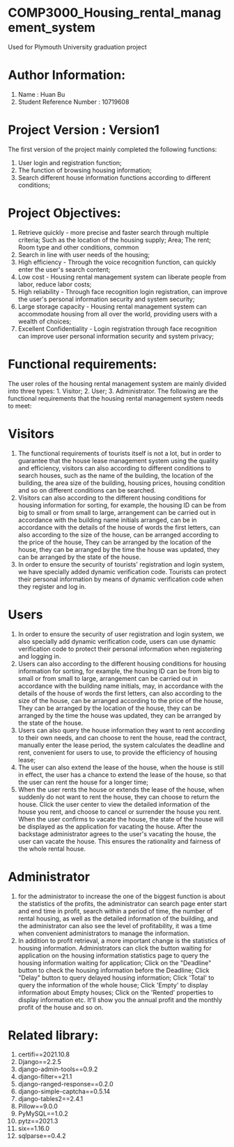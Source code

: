 # COMP3000_Housing_rental_management_system
  Used for Plymouth University graduation project  
# Author Information: 
1. Name : Huan Bu
2. Student Reference Number : 10719608
# Project Version : Version1
The first version of the project mainly completed the following functions:
1. User login and registration function;
2. The function of browsing housing information;
3. Search different house information functions according to different conditions;

# Project Objectives: 
1. Retrieve quickly - more precise and faster search through multiple criteria; Such as the location of the housing supply; Area; The rent; Room type and other conditions, common 
2. Search in line with user needs of the housing; 
3. High efficiency - Through the voice recognition function, can quickly enter the user's search content; 
4. Low cost - Housing rental management system can liberate people from labor, reduce labor costs; 
5. High reliability - Through face recognition login registration, can improve the user's personal information security and system security;
6. Large storage capacity - Housing rental management system can accommodate housing from all over the world, providing users with a wealth of choices; 
7. Excellent Confidentiality - Login registration through face recognition can improve user personal information security and system privacy;

# Functional requirements:
The user roles of the housing rental management system are mainly divided into three types: 1. Visitor; 2. User; 3. Administrator.
The following are the functional requirements that the housing rental management system needs to meet:
# Visitors
1. The functional requirements of tourists itself is not a lot, but in order to guarantee that the house lease management system using the quality and efficiency, visitors can also according to different conditions to search houses, such as the name of the building, the location of the building, the area size of the building, housing prices, housing condition and so on different conditions can be searched.
2. Visitors can also according to the different housing conditions for housing information for sorting, for example, the housing ID can be from big to small or from small to large, arrangement can be carried out in accordance with the building name initials arranged, can be in accordance with the details of the house of words the first letters, can also according to the size of the house, can be arranged according to the price of the house, They can be arranged by the location of the house, they can be arranged by the time the house was updated, they can be arranged by the state of the house.
3. In order to ensure the security of tourists' registration and login system, we have specially added dynamic verification code. Tourists can protect their personal information by means of dynamic verification code when they register and log in.
# Users
1. In order to ensure the security of user registration and login system, we also specially add dynamic verification code, users can use dynamic verification code to protect their personal information when registering and logging in.
2. Users can also according to the different housing conditions for housing information for sorting, for example, the housing ID can be from big to small or from small to large, arrangement can be carried out in accordance with the building name initials, may, in accordance with the details of the house of words the first letters, can also according to the size of the house, can be arranged according to the price of the house, They can be arranged by the location of the house, they can be arranged by the time the house was updated, they can be arranged by the state of the house.
3. Users can also query the house information they want to rent according to their own needs, and can choose to rent the house, read the contract, manually enter the lease period, the system calculates the deadline and rent, convenient for users to use, to provide the efficiency of housing lease;
4. The user can also extend the lease of the house, when the house is still in effect, the user has a chance to extend the lease of the house, so that the user can rent the house for a longer time;
5. When the user rents the house or extends the lease of the house, when suddenly do not want to rent the house, they can choose to return the house. Click the user center to view the detailed information of the house you rent, and choose to cancel or surrender the house you rent. When the user confirms to vacate the house, the state of the house will be displayed as the application for vacating the house. After the backstage administrator agrees to the user's vacating the house, the user can vacate the house. This ensures the rationality and fairness of the whole rental house.
# Administrator
1. for the administrator to increase the one of the biggest function is about the statistics of the profits, the administrator can search page enter start and end time in profit, search within a period of time, the number of rental housing, as well as the detailed information of the building, and the administrator can also see the level of profitability, it was a time when convenient administrators to manage the information.
2. In addition to profit retrieval, a more important change is the statistics of housing information. Administrators can click the button waiting for application on the housing information statistics page to query the housing information waiting for application; Click on the "Deadline" button to check the housing information before the Deadline; Click "Delay" button to query delayed housing information; Click 'Total' to query the information of the whole house; Click 'Empty' to display information about Empty houses; Click on the 'Rented' properties to display information etc. It'll show you the annual profit and the monthly profit of the house and so on.
# Related library:
1. certifi==2021.10.8
2. Django==2.2.5
3. django-admin-tools==0.9.2
4. django-filter==21.1
5. django-ranged-response==0.2.0
6. django-simple-captcha==0.5.14
7. django-tables2==2.4.1
8. Pillow==9.0.0
9. PyMySQL==1.0.2
10. pytz==2021.3
11. six==1.16.0
12. sqlparse==0.4.2
